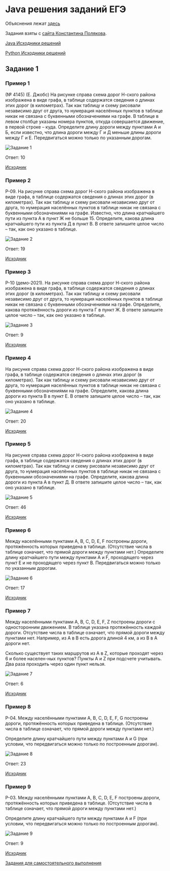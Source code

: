 # Java решения заданий ЕГЭ

Объяснения лежат [здесь](https://ege.buran.rest)

Задания взяты с [сайта Константина Полякова](https://kpolyakov.spb.ru/school/ege.htm).


[Java Исходники решений](https://github.com/aoklyunin/ege-java)

[Python Исходники решений](https://github.com/aoklyunin/ege-py)

## Задание 1

### Пример 1

(№ 4145) (Е. Джобс) На рисунке справа схема дорог Н-ского района изображена в виде графа, в
таблице содержатся сведения о длинах этих дорог (в километрах).
Так как таблицу и схему рисовали независимо друг от друга, то нумерация населённых пунктов
в таблице никак не связана с буквенными обозначениями на графе. В таблице в левом столбце
указаны номера пунктов, откуда совершается движение, в первой строке – куда. Определите
длину дороги между пунктами А и Б, если известно, что длина дороги между Г и Д меньше длины
дороги между Г и Е. Передвигаться можно только по указанным дорогам.

![Задание 1](problems/problem1/task1.png)

Ответ: 10

[Исходник](https://github.com/aoklyunin/ege_cpp/blob/master/problem1/example_1.cpp)

### Пример 2

Р-09. На рисунке справа схема дорог Н-ского района изображена в виде графа, в таблице
содержатся сведения о длинах этих дорог (в километрах). Так как таблицу и схему рисовали 
независимо друг от друга, то нумерация населённых пунктов в таблице никак не связана с
буквенными обозначениями на графе. Известно, что длина кратчайшего пути из пункта А в
пункт Ж не больше 15. Определите, какова длина кратчайшего пути из пункта Д в пункт В. 
В ответе запишите целое число – так, как оно указано в таблице.

![Задание 2](problems/problem1/task2.png)

Ответ: 19

[Исходник](https://github.com/aoklyunin/ege_cpp/blob/master/problem1/example_2.cpp)

### Пример 3


Р-10 (демо-2021). На рисунке справа схема дорог Н-ского района изображена в виде
графа, в таблице содержатся сведения о длинах этих дорог (в километрах).
Так как таблицу и схему рисовали независимо друг от друга, то нумерация населённых
пунктов в таблице никак не связана с буквенными обозначениями на графе. Определите,
какова протяжённость дороги из пункта Г в пункт Ж. В ответе запишите целое число –
так, как оно указано в таблице.


![Задание 3](problems/problem1/task3.png)

Ответ: 9

[Исходник](https://github.com/aoklyunin/ege_cpp/blob/master/problem1/example_3.cpp)

### Пример 4

На рисунке справа схема дорог Н-ского района изображена в виде графа, в таблице содержатся 
сведения о длинах этих дорог (в километрах). Так как таблицу и схему рисовали независимо 
друг от друга, то нумерация населённых пунктов в таблице никак не связана с буквенными 
обозначениями на графе. Определите, какова длина дороги из пункта В в пункт Е. 
В ответе запишите целое число – так, как оно указано в таблице.

![Задание 4](problems/problem1/task4.png)

Ответ: 20

[Исходник](https://github.com/aoklyunin/ege_cpp/blob/master/problem1/example_4.cpp)

### Пример 5

На рисунке справа схема дорог Н-ского района изображена в виде графа, в таблице содержатся
сведения о длинах этих дорог (в километрах). Так как таблицу и схему рисовали независимо друг
от друга, то нумерация населённых пунктов в таблице никак не связана с буквенными
обозначениями на графе. Определите, какова длина дороги из пункта А в пункт Д. В ответе
запишите целое число – так, как оно указано в таблице.

![Задание 5](problems/problem1/task5.png)

Ответ: 46

[Исходник](https://github.com/aoklyunin/ege_cpp/blob/master/problem1/example_5.cpp)

### Пример 6

Между населёнными пунктами A, B, C, D, E, F построены дороги, протяжённость которых приведена
в таблице. (Отсутствие числа в таблице означает, что прямой дороги между пунктами нет.)
Определите длину кратчайшего пути между пунктами A и F, проходящего через пункт E и не 
проходящего через пункт B. Передвигаться можно только по указанным дорогам.


![Задание 6](problems/problem1/task6.png)

Ответ: 17

[Исходник](https://github.com/aoklyunin/ege_cpp/blob/master/problem1/example_6.cpp)

### Пример 7

Между населёнными пунктами A, B, C, D, E, F, Z построены дороги с односторонним движением. 
В таблице указана протяжённость каждой дороги. Отсутствие числа в таблице означает, 
что прямой дороги между пунктами нет. Например, из A в B есть дорога длиной 4 км, а из
B в A дороги нет.

Сколько существует таких маршрутов из A в Z, которые проходят через 6 и более населен-ных
пунктов? Пункты A и Z при подсчете учитывать. Два раза проходить через один пункт нельзя.


![Задание 7](problems/problem1/task7.png)

Ответ: 6

[Исходник](https://github.com/aoklyunin/ege_cpp/blob/master/problem1/example_7.cpp)

### Пример 8

Р-04. Между населёнными пунктами A, B, C, D, E, F, G построены дороги, протяжённость 
которых приведена в таблице. (Отсутствие числа в таблице означает, что прямой дороги между
пунктами нет.)

Определите длину кратчайшего пути между пунктами A и G (при условии, что
передвигаться можно только по построенным дорогам).


![Задание 8](problems/problem1/task8.png)

Ответ: 23

[Исходник](https://github.com/aoklyunin/ege_cpp/blob/master/problem1/example_8.cpp)

### Пример 9

Р-03. Между населёнными пунктами A, B, C, D, E, F построены дороги, протяжённость которых
приведена в таблице. (Отсутствие числа в таблице означает, что прямой дороги между
пунктами нет.)

Определите длину кратчайшего пути между пунктами A и F (при условии, что передвигаться 
можно только по построенным дорогам).



![Задание 9](problems/problem1/task9.png)

Ответ: 9

[Исходник](https://github.com/aoklyunin/ege_cpp/blob/master/problem1/example_9.cpp)

[Задания для самостоятельного выполнения](problems/problem1/exercises.pdf)


